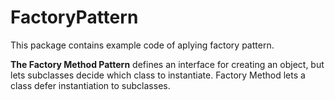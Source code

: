 # FactoryPattern

This package contains example code of aplying factory pattern.

**The Factory Method Pattern** defines an interface for creating an object, but lets subclasses decide which class to instantiate. Factory Method lets a class defer instantiation to subclasses.
